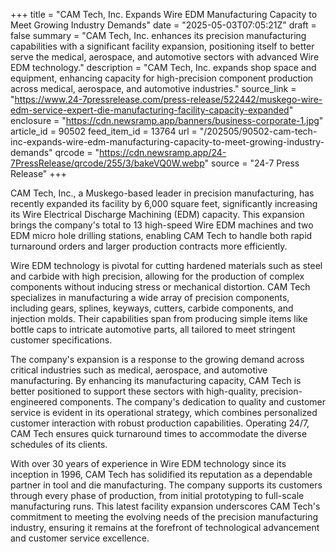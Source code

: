 +++
title = "CAM Tech, Inc. Expands Wire EDM Manufacturing Capacity to Meet Growing Industry Demands"
date = "2025-05-03T07:05:21Z"
draft = false
summary = "CAM Tech, Inc. enhances its precision manufacturing capabilities with a significant facility expansion, positioning itself to better serve the medical, aerospace, and automotive sectors with advanced Wire EDM technology."
description = "CAM Tech, Inc. expands shop space and equipment, enhancing capacity for high-precision component production across medical, aerospace, and automotive industries."
source_link = "https://www.24-7pressrelease.com/press-release/522442/muskego-wire-edm-service-expert-die-manufacturing-facility-capacity-expanded"
enclosure = "https://cdn.newsramp.app/banners/business-corporate-1.jpg"
article_id = 90502
feed_item_id = 13764
url = "/202505/90502-cam-tech-inc-expands-wire-edm-manufacturing-capacity-to-meet-growing-industry-demands"
qrcode = "https://cdn.newsramp.app/24-7PressRelease/qrcode/255/3/bakeVQ0W.webp"
source = "24-7 Press Release"
+++

<p>CAM Tech, Inc., a Muskego-based leader in precision manufacturing, has recently expanded its facility by 6,000 square feet, significantly increasing its Wire Electrical Discharge Machining (EDM) capacity. This expansion brings the company's total to 13 high-speed Wire EDM machines and two EDM micro hole drilling stations, enabling CAM Tech to handle both rapid turnaround orders and larger production contracts more efficiently.</p><p>Wire EDM technology is pivotal for cutting hardened materials such as steel and carbide with high precision, allowing for the production of complex components without inducing stress or mechanical distortion. CAM Tech specializes in manufacturing a wide array of precision components, including gears, splines, keyways, cutters, carbide components, and injection molds. Their capabilities span from producing simple items like bottle caps to intricate automotive parts, all tailored to meet stringent customer specifications.</p><p>The company's expansion is a response to the growing demand across critical industries such as medical, aerospace, and automotive manufacturing. By enhancing its manufacturing capacity, CAM Tech is better positioned to support these sectors with high-quality, precision-engineered components. The company's dedication to quality and customer service is evident in its operational strategy, which combines personalized customer interaction with robust production capabilities. Operating 24/7, CAM Tech ensures quick turnaround times to accommodate the diverse schedules of its clients.</p><p>With over 30 years of experience in Wire EDM technology since its inception in 1996, CAM Tech has solidified its reputation as a dependable partner in tool and die manufacturing. The company supports its customers through every phase of production, from initial prototyping to full-scale manufacturing runs. This latest facility expansion underscores CAM Tech's commitment to meeting the evolving needs of the precision manufacturing industry, ensuring it remains at the forefront of technological advancement and customer service excellence.</p>